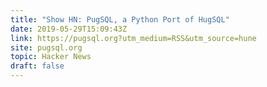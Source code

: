 ```yaml
---
title: "Show HN: PugSQL, a Python Port of HugSQL"
date: 2019-05-29T15:09:43Z
link: https://pugsql.org?utm_medium=RSS&utm_source=hune
site: pugsql.org
topic: Hacker News
draft: false
---
```

